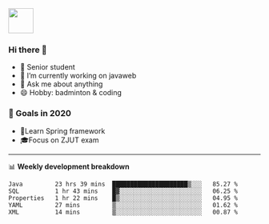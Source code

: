 <img src="https://github.com/egoist/egoist/raw/master/balloon.gif" width="50">

### Hi there 🐏

- 🌱 Senior student
- 🔭 I’m currently working on javaweb
- 💬 Ask me about anything
- 😄 Hobby: badminton & coding

### 🚀 Goals in 2020
+ 🍃Learn Spring framework
+ 🎓Focus on ZJUT exam
-------

📊 **Weekly development breakdown**
<!--START_SECTION:waka-->
```text
Java         23 hrs 39 mins  █████████████████████▒░░░   85.27 % 
SQL          1 hr 43 mins    █▓░░░░░░░░░░░░░░░░░░░░░░░   06.25 % 
Properties   1 hr 22 mins    █▒░░░░░░░░░░░░░░░░░░░░░░░   04.95 % 
YAML         27 mins         ▒░░░░░░░░░░░░░░░░░░░░░░░░   01.62 % 
XML          14 mins         ▒░░░░░░░░░░░░░░░░░░░░░░░░   00.87 % 
```
<!--END_SECTION:waka-->
